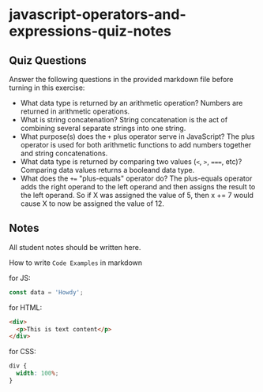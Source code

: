 # javascript-operators-and-expressions-quiz-notes

## Quiz Questions

Answer the following questions in the provided markdown file before turning in this exercise:

- What data type is returned by an arithmetic operation?
  Numbers are returned in arithmetic operations.
- What is string concatenation?
  String concatenation is the act of combining several separate strings into one string.
- What purpose(s) does the `+` plus operator serve in JavaScript?
  The plus operator is used for both arithmetic functions to add numbers together and string concatenations.
- What data type is returned by comparing two values (`<`, `>`, `===`, etc)?
  Comparing data values returns a booleand data type.
- What does the `+=` "plus-equals" operator do?
  The plus-equals operator adds the right operand to the left operand and then assigns the result to the left operand. So if X was assigned the value of 5, then x += 7 would cause X to now be assigned the value of 12.

## Notes

All student notes should be written here.

How to write `Code Examples` in markdown

for JS:

```javascript
const data = 'Howdy';
```

for HTML:

```html
<div>
  <p>This is text content</p>
</div>
```

for CSS:

```css
div {
  width: 100%;
}
```
